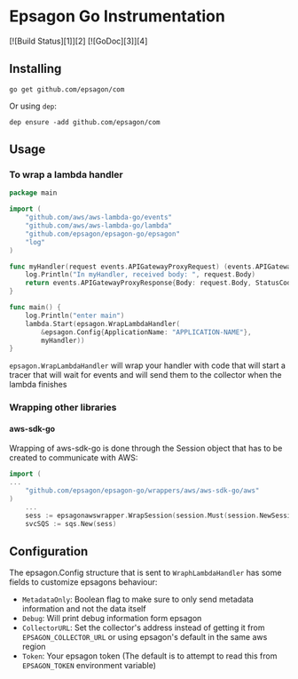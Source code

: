 # Epsagon Go Instrumentation

[![Build Status][1]][2] [![GoDoc][3]][4]

## Installing
```
go get github.com/epsagon/com
```
Or using `dep`:
```
dep ensure -add github.com/epsagon/com
```
## Usage

### To wrap a lambda handler
```go
package main

import (
	"github.com/aws/aws-lambda-go/events"
	"github.com/aws/aws-lambda-go/lambda"
	"github.com/epsagon/epsagon-go/epsagon"
	"log"
)

func myHandler(request events.APIGatewayProxyRequest) (events.APIGatewayProxyResponse, error) {
	log.Println("In myHandler, received body: ", request.Body)
	return events.APIGatewayProxyResponse{Body: request.Body, StatusCode: 200}, nil
}

func main() {
	log.Println("enter main")
	lambda.Start(epsagon.WrapLambdaHandler(
        &epsagon.Config{ApplicationName: "APPLICATION-NAME"},
        myHandler))
}
```

`epsagon.WrapLambdaHandler` will wrap your handler with code that will start a tracer that will wait for events and will send them to the collector when the lambda finishes

### Wrapping other libraries
#### aws-sdk-go
Wrapping of aws-sdk-go is done through the Session object that has to be created to communicate with AWS:
```go
import (
...
	"github.com/epsagon/epsagon-go/wrappers/aws/aws-sdk-go/aws"
)
    ...
	sess := epsagonawswrapper.WrapSession(session.Must(session.NewSession()))
	svcSQS := sqs.New(sess)
```

## Configuration
The epsagon.Config structure that is sent to `WraphLambdaHandler` has some fields to customize epsagons behaviour:
- `MetadataOnly`: Boolean flag to make sure to only send metadata information and not the data itself
- `Debug`: Will print debug information form epsagon
- `CollectorURL`: Set the collector's address instead of getting it from `EPSAGON_COLLECTOR_URL` or using epsagon's default in the same aws region
- `Token`: Your epsagon token (The default is to attempt to read this from `EPSAGON_TOKEN` environment variable)
